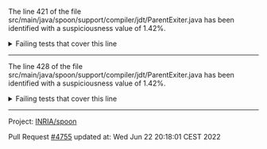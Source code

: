 The line 421 of the file src/main/java/spoon/support/compiler/jdt/ParentExiter.java has been identified with a suspiciousness value of 1.42%.

<details>
     <summary>Failing tests that cover this line</summary>

- `spoon.test.prettyprinter.TestSniperPrinter#testOptimizesParenthesesForAddedNestedOperators`
- `spoon.test.eval.EvalTest#testIsKnownAtCompileTime`
</details>

***

The line 428 of the file src/main/java/spoon/support/compiler/jdt/ParentExiter.java has been identified with a suspiciousness value of 1.42%.

<details>
     <summary>Failing tests that cover this line</summary>

- `spoon.test.prettyprinter.TestSniperPrinter#testOptimizesParenthesesForAddedNestedOperators`
- `spoon.test.eval.EvalTest#testIsKnownAtCompileTime`
</details>

***

Project: [INRIA/spoon](https://github.com/INRIA/spoon)

Pull Request [#4755](https://github.com/INRIA/spoon/pull/4755) updated at: Wed Jun 22 20:18:01 CEST 2022